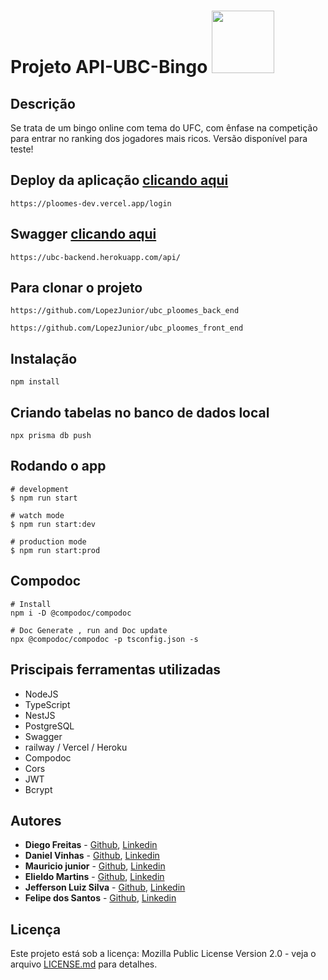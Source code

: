 # Projeto API-UBC-Bingo <img src="https://user-images.githubusercontent.com/95504029/151560441-2e792d97-fd65-462c-8fd7-70f581de5674.gif" width="100">

## Descrição

Se trata de um bingo online com tema do UFC, com ênfase na competição para entrar
no ranking dos jogadores mais ricos. Versão disponível para teste!

## Deploy da aplicação [clicando aqui](https://ploomes-dev.vercel.app/login)

```
https://ploomes-dev.vercel.app/login
```
## Swagger [clicando aqui](https://ubc-backend.herokuapp.com/api/)

```
https://ubc-backend.herokuapp.com/api/
```
## Para clonar o projeto

```
https://github.com/LopezJunior/ubc_ploomes_back_end
```
```
https://github.com/LopezJunior/ubc_ploomes_front_end
```

## Instalação

```
npm install
```

## Criando tabelas no banco de dados local

```
npx prisma db push
```

## Rodando o app

```
# development
$ npm run start

# watch mode
$ npm run start:dev

# production mode
$ npm run start:prod
```

## Compodoc

```
# Install
npm i -D @compodoc/compodoc

# Doc Generate , run and Doc update 
npx @compodoc/compodoc -p tsconfig.json -s
```

## Priscipais ferramentas utilizadas

* NodeJS
* TypeScript
* NestJS
* PostgreSQL
* Swagger
* railway / Vercel / Heroku
* Compodoc
* Cors
* JWT
* Bcrypt

## Autores

* **Diego Freitas** - [Github](https://github.com/diegofreitas50), [Linkedin](https://www.linkedin.com/in/diegofreitas50/)
* **Daniel Vinhas** - [Github](https://github.com/vinhas93), [Linkedin](https://www.linkedin.com/in/vinhasdaniel/)
* **Mauricio junior** - [Github](https://github.com/LopezJunior), [Linkedin](https://www.linkedin.com/in/mauricio--lopes)
* **Elieldo Martins** - [Github](https://github.com/hefi1413), [Linkedin](https://www.linkedin.com/in/elieldo-martins-05839673/)
* **Jefferson Luiz Silva** - [Github](https://github.com/jeffersonluiz27/), [Linkedin](https://www.linkedin.com/in/jeffluiz/)
* **Felipe dos Santos** - [Github](https://github.com/Felipe360flp), [Linkedin](https://www.linkedin.com/in/felipe-dos-santos-azevedo-57a04b20b/)

## Licença

Este projeto está sob a licença: Mozilla Public License Version 2.0 - veja o arquivo [LICENSE.md](https://github.com/diegofreitas50/Projeto3-Rick-and-Morty-API-BackEnd/blob/main/LICENSE) para detalhes.

	













